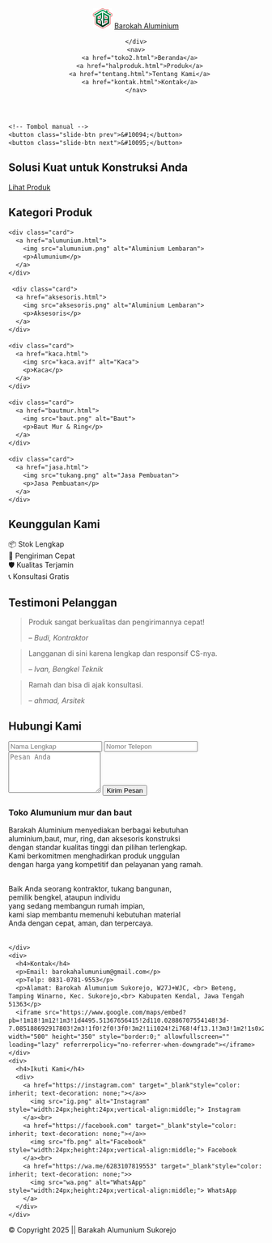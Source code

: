 <!DOCTYPE html>
<html lang="id">
<head>
  <meta charset="UTF-8" />
  <meta name="viewport" content="width=device-width, initial-scale=1.0" />
  <title>Toko Aluminium & Baut Mur</title>
  <link rel="stylesheet" href="toko2.css" />
</head>
 
<body>
  <header>
    <div class="logo">
      <img src="logo ba.png" alt="Logo Barakah" style="height: 40px;">
      <a href="toko2.html"> Barokah Aluminium</a>
    
    </div>
    <nav>
      <a href="toko2.html">Beranda</a>
      <a href="halproduk.html">Produk</a>
      <a href="tentang.html">Tentang Kami</a>
      <a href="kontak.html">Kontak</a>
    </nav>
  </header>

  <section class="hero">
  <div class="hero-slider">
    <div class="slide active" style="background-image: url('tukang.png');"></div>
    <div class="slide" style="background-image: url('baut.jpg');"></div>
    <div class="slide" style="background-image: url('alumunium.png');"></div>

    <!-- Tombol manual -->
    <button class="slide-btn prev">&#10094;</button>
    <button class="slide-btn next">&#10095;</button>
  </div>
  <div class="hero-content">
    <h1>Solusi Kuat untuk Konstruksi Anda</h1>
    <div class="buttons">
      <a href="#produk" class="btn btn-orange">Lihat Produk</a>
  </div>
</section>

  <section id="produk" class="produk">
  <h2>Kategori Produk</h2>
  <div class="produk-grid">
    
    <div class="card">
      <a href="alumunium.html">
        <img src="alumunium.png" alt="Aluminium Lembaran">
        <p>Alumunium</p>
      </a>
    </div>

     <div class="card">
      <a href="aksesoris.html">
        <img src="aksesoris.png" alt="Aluminium Lembaran">
        <p>Aksesoris</p>
      </a>
    </div>

    <div class="card">
      <a href="kaca.html">
        <img src="kaca.avif" alt="Kaca">
        <p>Kaca</p>
      </a>
    </div>

    <div class="card">
      <a href="bautmur.html">
        <img src="baut.png" alt="Baut">
        <p>Baut Mur & Ring</p>
      </a>
    </div>

    <div class="card">
      <a href="jasa.html">
        <img src="tukang.png" alt="Jasa Pembuatan">
        <p>Jasa Pembuatan</p>
      </a>
    </div>

  </div>
</section>


  <section id="katalog" class="keunggulan">
    <h2>Keunggulan Kami</h2>
    <div class="keunggulan-grid">
      <div class="item">📦 Stok Lengkap</div>
      <div class="item">🚚 Pengiriman Cepat</div>
      <div class="item">🛡️ Kualitas Terjamin</div>
      <div class="item">📞 Konsultasi Gratis</div>
    </div>
  </section>

  <section id="tentang" class="testimoni">
    <h2>Testimoni Pelanggan</h2>
    <div class="testi-grid">
      <blockquote>
        <p>Produk sangat berkualitas dan pengirimannya cepat!</p>
        <cite>– Budi, Kontraktor</cite>
      </blockquote>
      <blockquote>
        <p>Langganan di sini karena lengkap dan responsif CS-nya.</p>
        <cite>– Ivan, Bengkel Teknik</cite>
      </blockquote>
      <blockquote>
        <p>Ramah dan bisa di ajak konsultasi.</p>
        <cite>– ahmad, Arsitek</cite>
      </blockquote>
    </div>
  </section>

  <section id="kontak" class="kontak">
    <h2>Hubungi Kami</h2>
    <form id="kontakForm">
      <input type="text" id="nama" placeholder="Nama Lengkap" required>
      <input type="text" id="telepon" placeholder="Nomor Telepon" required>
      <textarea id="pesan" placeholder="Pesan Anda" rows="5" required></textarea>
      <button type="submit">Kirim Pesan</button>
    </form>
  </section>

 <footer>
  <div class="footer-grid">
    <div>
      <h3>Toko Alumunium mur dan baut</h3>
     <p>
  Barakah Aluminium menyediakan berbagai kebutuhan<br>  aluminium,baut, mur, ring, dan aksesoris konstruksi<br>
  dengan standar kualitas tinggi dan pilihan terlengkap. <br>Kami berkomitmen menghadirkan produk unggulan<br>
  dengan harga yang kompetitif dan pelayanan yang ramah.<br><br>

  Baik Anda seorang kontraktor, tukang bangunan,<br> pemilik bengkel, ataupun individu<br> yang sedang membangun rumah impian,<br>
  kami siap membantu memenuhi kebutuhan material<br> Anda dengan cepat, aman, dan terpercaya.<br><br>
</p>

    </div>
    <div>
      <h4>Kontak</h4>
      <p>Email: barokahalumunium@gmail.com</p>
      <p>Telp: 0831-0781-9553</p>
      <p>Alamat: Barokah Alumunium Sukorejo, W27J+WJC, <br> Beteng, Tamping Winarno, Kec. Sukorejo,<br> Kabupaten Kendal, Jawa Tengah 51363</p>
      <iframe src="https://www.google.com/maps/embed?pb=!1m18!1m12!1m3!1d4495.51367656415!2d110.02886707554148!3d-7.085188692917803!2m3!1f0!2f0!3f0!3m2!1i1024!2i768!4f13.1!3m3!1m2!1s0x2e706d0006cfc86d%3A0xa332a05c06d47529!2sBarokah%20Alumunium%20Sukorejo!5e1!3m2!1sen!2sid!4v1751735802469!5m2!1sen!2sid" width="500" height="350" style="border:0;" allowfullscreen="" loading="lazy" referrerpolicy="no-referrer-when-downgrade"></iframe>
    </div>
    <div>
      <h4>Ikuti Kami</h4>
      <div>
        <a href="https://instagram.com" target="_blank"style="color: inherit; text-decoration: none;"></a>>
          <img src="ig.png" alt="Instagram" style="width:24px;height:24px;vertical-align:middle;"> Instagram
        </a><br>
        <a href="https://facebook.com" target="_blank"style="color: inherit; text-decoration: none;"></a>>
          <img src="fb.png" alt="Facebook" style="width:24px;height:24px;vertical-align:middle;"> Facebook
        </a><br>
        <a href="https://wa.me/6283107819553" target="_blank"style="color: inherit; text-decoration: none;">>
          <img src="wa.png" alt="WhatsApp" style="width:24px;height:24px;vertical-align:middle;"> WhatsApp
        </a>
      </div>
    </div>
  </div>
  <p class="copyright">© Copyright 2025 || Barakah Alumunium Sukorejo</p>
</footer>


  <script>
  // Jalankan semua JS setelah halaman siap
  document.addEventListener("DOMContentLoaded", function () {
    // === SLIDER ===
    let currentSlide = 0;
    const slides = document.querySelectorAll('.slide');
    const totalSlides = slides.length;

    function showSlide(index) {
      slides.forEach((slide, i) => {
        slide.classList.toggle('active', i === index);
      });
    }

    function nextSlide() {
      currentSlide = (currentSlide + 1) % totalSlides;
      showSlide(currentSlide);
    }

    function prevSlide() {
      currentSlide = (currentSlide - 1 + totalSlides) % totalSlides;
      showSlide(currentSlide);
    }

    document.querySelector('.slide-btn.next').addEventListener('click', nextSlide);
    document.querySelector('.slide-btn.prev').addEventListener('click', prevSlide);
    setInterval(nextSlide, 5000);

    // === SMOOTH SCROLL ===
    document.querySelectorAll('nav a[href^="#"]').forEach(anchor => {
      anchor.addEventListener("click", function(e) {
        e.preventDefault();
        const target = document.querySelector(this.getAttribute("href"));
        target.scrollIntoView({ behavior: "smooth" });
      });
    });

    // === SMOOTH SCROLL ===
document.querySelectorAll('nav a[href^="#"]').forEach(anchor => {
  anchor.addEventListener("click", function(e) {
    e.preventDefault();
    const target = document.querySelector(this.getAttribute("href"));
    target.scrollIntoView({ behavior: "smooth" });
  });
});

// === FORM VALIDATION ===
document.getElementById("kontakForm").addEventListener("submit", function(e) {
  e.preventDefault();
  
  const nama = document.getElementById("nama").value.trim();
  const telepon = document.getElementById("telepon").value.trim();
  const pesan = document.getElementById("pesan").value.trim();

  if (!nama || !telepon || !pesan) {
    alert("Semua kolom wajib diisi!");
    return;
  }

  // Validasi nomor telepon Indonesia (awalan 08, 10-13 digit)
  const phonePattern = /^08[0-9]{8,11}$/;
  if (!phonePattern.test(telepon)) {
    alert("Format nomor telepon tidak valid! Contoh: 081234567890");
    return;
  }

  alert("Pesan berhasil dikirim!\n\nNama: " + nama + "\nTelepon: " + telepon + "\nPesan: " + pesan);
  document.getElementById("kontakForm").reset();
});

  });
</script> 
</body>
</html>
